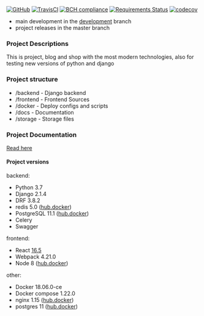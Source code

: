 [![GitHub](https://img.shields.io/github/license/mashape/apistatus.svg)](https://github.com/63phc/lks.git)
[![TravisCI](https://travis-ci.com/63phc/lks.svg?branch=develop)]()
[![BCH compliance](https://bettercodehub.com/edge/badge/63phc/lks?branch=develop)](https://bettercodehub.com/)
[![Requirements Status](https://requires.io/github/63phc/lks/requirements.svg?branch=develop)](https://requires.io/github/63phc/lks/requirements/?branch=develop)
[![codecov](https://codecov.io/gh/63phc/lks/branch/develop/graph/badge.svg)](https://codecov.io/gh/63phc/lks)

* main development in the [development](https://github.com/63phc/lks/tree/develop) branch
* project releases in the master branch

### Project Descriptions
 This is project, blog and shop with the most modern technologies, also for testing new versions of python and django

### Project structure
 - /backend 		- Django backend
 - /frontend        - Frontend Sources
 - /docker			- Deploy configs and scripts
 - /docs 			- Documentation 
 - /storage         - Storage files

### Project Documentation
[Read here](docs/README.md)

#### Project versions 

backend:
* Python 3.7 
* Django 2.1.4
* DRF 3.8.2
* redis 5.0 ([hub.docker](https://hub.docker.com/_/redis/))
* PostgreSQL 11.1 ([hub.docker](https://hub.docker.com/_/postgres/))
* Celery 
* Swagger 

frontend:
* React [16.5](https://reactjs.org/versions)
* Webpack 4.21.0
* Node 8 ([hub.docker](https://hub.docker.com/_/node/))

other:
* Docker 18.06.0-ce
* Docker compose 1.22.0
* nginx 1.15 ([hub.docker](https://hub.docker.com/_/nginx/))
* postgres 11 ([hub.docker](https://hub.docker.com/_/postgres/))
